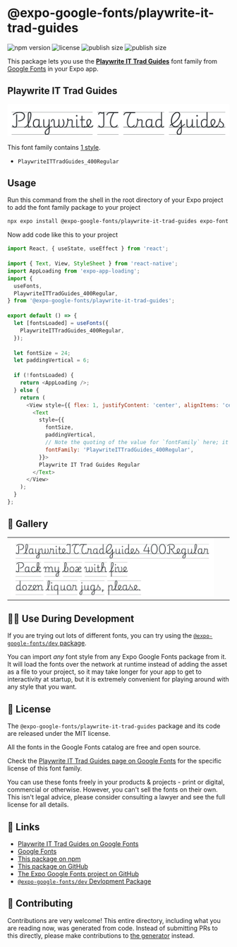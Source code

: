 # @expo-google-fonts/playwrite-it-trad-guides

![npm version](https://flat.badgen.net/npm/v/@expo-google-fonts/playwrite-it-trad-guides)
![license](https://flat.badgen.net/github/license/expo/google-fonts)
![publish size](https://flat.badgen.net/packagephobia/install/@expo-google-fonts/playwrite-it-trad-guides)
![publish size](https://flat.badgen.net/packagephobia/publish/@expo-google-fonts/playwrite-it-trad-guides)

This package lets you use the [**Playwrite IT Trad Guides**](https://fonts.google.com/specimen/Playwrite+IT+Trad+Guides) font family from [Google Fonts](https://fonts.google.com/) in your Expo app.

## Playwrite IT Trad Guides

![Playwrite IT Trad Guides](./font-family.png)

This font family contains [1 style](#-gallery).

- `PlaywriteITTradGuides_400Regular`

## Usage

Run this command from the shell in the root directory of your Expo project to add the font family package to your project
```sh
npx expo install @expo-google-fonts/playwrite-it-trad-guides expo-font expo-app-loading
```

Now add code like this to your project
```js
import React, { useState, useEffect } from 'react';

import { Text, View, StyleSheet } from 'react-native';
import AppLoading from 'expo-app-loading';
import {
  useFonts,
  PlaywriteITTradGuides_400Regular,
} from '@expo-google-fonts/playwrite-it-trad-guides';

export default () => {
  let [fontsLoaded] = useFonts({
    PlaywriteITTradGuides_400Regular,
  });

  let fontSize = 24;
  let paddingVertical = 6;

  if (!fontsLoaded) {
    return <AppLoading />;
  } else {
    return (
      <View style={{ flex: 1, justifyContent: 'center', alignItems: 'center' }}>
        <Text
          style={{
            fontSize,
            paddingVertical,
            // Note the quoting of the value for `fontFamily` here; it expects a string!
            fontFamily: 'PlaywriteITTradGuides_400Regular',
          }}>
          Playwrite IT Trad Guides Regular
        </Text>
      </View>
    );
  }
};

```

## 🔡 Gallery


||||
|-|-|-|
|![PlaywriteITTradGuides_400Regular](./PlaywriteITTradGuides_400Regular.ttf.png)||||


## 👩‍💻 Use During Development

If you are trying out lots of different fonts, you can try using the [`@expo-google-fonts/dev` package](https://github.com/expo/google-fonts/tree/master/font-packages/dev#readme).

You can import *any* font style from any Expo Google Fonts package from it. It will load the fonts
over the network at runtime instead of adding the asset as a file to your project, so it may take longer
for your app to get to interactivity at startup, but it is extremely convenient
for playing around with any style that you want.

## 📖 License

The `@expo-google-fonts/playwrite-it-trad-guides` package and its code are released under the MIT license.

All the fonts in the Google Fonts catalog are free and open source.

Check the [Playwrite IT Trad Guides page on Google Fonts](https://fonts.google.com/specimen/Playwrite+IT+Trad+Guides) for the specific license of this font family.

You can use these fonts freely in your products & projects - print or digital, commercial or otherwise. However, you can't sell the fonts on their own. This isn't legal advice, please consider consulting a lawyer and see the full license for all details.

## 🔗 Links

- [Playwrite IT Trad Guides on Google Fonts](https://fonts.google.com/specimen/Playwrite+IT+Trad+Guides)
- [Google Fonts](https://fonts.google.com/)
- [This package on npm](https://www.npmjs.com/package/@expo-google-fonts/playwrite-it-trad-guides)
- [This package on GitHub](https://github.com/expo/google-fonts/tree/master/font-packages/playwrite-it-trad-guides)
- [The Expo Google Fonts project on GitHub](https://github.com/expo/google-fonts)
- [`@expo-google-fonts/dev` Devlopment Package](https://github.com/expo/google-fonts/tree/master/font-packages/dev)

## 🤝 Contributing

Contributions are very welcome! This entire directory, including what you are reading now, was generated from code. Instead of submitting PRs to this directly, please make contributions to [the generator](https://github.com/expo/google-fonts/tree/master/packages/generator) instead.
